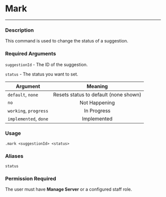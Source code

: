 # Mark
---
### Description
This command is used to change the status of a suggestion.
### Required Arguments
`suggestionId` - The ID of the suggestion.

`status` - The status you want to set.

| Argument              |                Meaning                |
|-----------------------|:-------------------------------------:|
| `default`, `none`     | Resets status to default (none shown) |
| `no`                  | Not Happening                         |
| `working`, `progress` | In Progress                           |
| `implemented`, `done` | Implemented                           |


### Usage
```
.mark <suggestionId> <status>
```
### Aliases
`status`
### Permission Required
The user must have **Manage Server** or a configured staff role.
